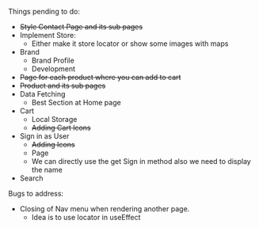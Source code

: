 Things pending to do:

- ~~Style Contact Page and its sub pages~~
- Implement Store:
  - Either make it store locator or show some images with maps
- Brand
  - Brand Profile
  - Development
- ~~Page for each product where you can add to cart~~
- ~~Product and its sub pages~~
- Data Fetching
  - Best Section at Home page
- Cart
  - Local Storage
  - ~~Adding Cart Icons~~
- Sign in as User
  - ~~Adding Icons~~
  - Page
  - We can directly use the get Sign in method also we need to display the name
- Search

Bugs to address:

- Closing of Nav menu when rendering another page.
  - Idea is to use locator in useEffect
